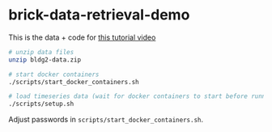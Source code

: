# brick-data-retrieval-demo

This is the data + code for [this tutorial video](https://www.youtube.com/watch?v=kZYNXoiM8gk)

```bash
# unzip data files
unzip bldg2-data.zip

# start docker containers
./scripts/start_docker_containers.sh

# load timeseries data (wait for docker containers to start before running)
./scripts/setup.sh
```

Adjust passwords in `scripts/start_docker_containers.sh`.
